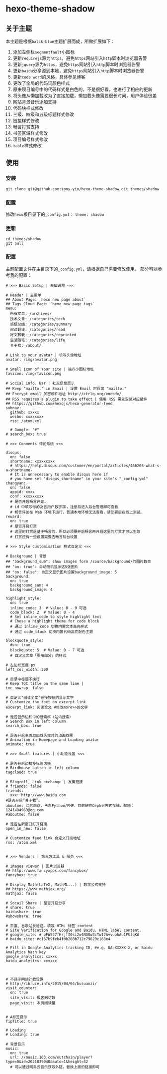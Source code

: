 # hexo-theme-shadow

## 关于主题

本主题是根据`balck-blue`主题扩展而成，所做扩展如下：

1. 添加左侧栏`segmentfault`小图标
2. 更新`requirejs`源为`https`，避免`https`网站引入`http`脚本时浏览器告警
3. 更新`jquery`源为`https`，避免`https`网站引入`http`脚本时浏览器告警
4. 更新`baidu`分享源到本地，避免`https`网站引入`http`脚本时浏览器告警
5. 更新`code word`的风格，具体参见博客
6. 更改了全局的代码词颜色样式
7. 原来项目编号中的代码样式是白色的，不是很好看，也进行了相应的更新
8. 将头像从懒加载改为了直接加载，懒加载头像需要很长时间，用户体验很差
9. 网站背景音乐添加支持
10. 代码块样式修改
11. 三级、四级和五级标题样式修改
12. 链接样式修改
13. 畅言打赏支持
14. 书签区域样式修改
15. 项目编号样式修改
16. `table`样式修改

## 使用

### 安装

```
git clone git@github.com:tony-yin/hexo-theme-shadow.git themes/shadow
```

### 配置

修改`hexo`根目录下的`_config.yml`： `theme: shadow`

### 更新

```
cd themes/shadow
git pull
```

### 配置

主题配置文件在主目录下的`_config.yml`，请根据自己需要修改使用。 部分可以参考我的配置：

```
# >>> Basic Setup | 基础设置 <<<

# Header | 主菜单
## About Page: `hexo new page about`
## Tags Cloud Page: `hexo new page tags`
menu:
  所有文章: /archives/
  技术文章: /categories/tech
  感悟总结: /categories/summary
  阅读翻译: /categories/read
  好文转载: /categories/reprinted
  生活随笔: /categories/life
  关于我: /about/

# Link to your avatar | 填写头像地址
avatar: /img/avatar.png

# Small icon of Your site | 站点小图标地址
favicon: /img/favicon.png

# Social info. Bar | 社交信息展示
## Keep "mailto:" in Email | 设置 Email 时保留 "mailto:"
## Encrypt email 加密邮件地址 http://ctrlq.org/encode/
## RSS requires a plugin to take effect | 使用 RSS 需先安装对应插件
## https://github.com/hexojs/hexo-generator-feed
subnav:
  github: xxxxx
  weibo: xxxxxxxx
  rss: /atom.xml

  # Google: "#"
# search_box: true

# >>> Conments 评论系统 <<<

disqus:
  on: false
  shortname: xxxxxxxxx
  # https://help.disqus.com/customer/en/portal/articles/466208-what-s-a-shortname-
  # It is unnecessary to enable disqus here if
  # you have set "disqus_shortname" in your site's "_config.yml"
changyan:
  on: false
  appid: xxxx
  conf: xxxxxxxxx
  # 是否开启畅言评论，
  # id 中填写你的友言用户数字ID，注册后进入后台管理即可查看
  # 畅言评论在 Web 环境下运行，普通本地环境无法查看，请部署后在线上测试。
reward:
  on: true
  # 是否开启打赏
  # 这里的打赏是基于畅言的，所以必须要开启畅言再开启这里的打赏才可以生效
  # 打赏还有一些设置需要去畅言后台设置
  
# >>> Style Customisation 样式自定义 <<<

# Background | 背景
## "background_sum": show images form /source/background/的图片数目
## "on: true": 自动随机显示这5张图片
## "on: false": 自定义显示图片设置background_image: 5
background:
  on: true
  background_sum: 4
  background_image: 4

highlight_style:
  on: true
  inline_code: 3  # Value: 0 - 9 可选
  code_block: 2  # Value: 0 - 4
  # Set inline_code to style highlight text
  # Chose a highlight theme for code block
  # 通过 inline_code 切换内置文本高亮样式
  # 通过 code_block 切换内置代码高亮配色主题

blockquote_style:
  #on: true
  blockquote: 5  # Value: 0 - 7 可选
  # 自定义文章「引用部分」的样式

# 左边栏宽度 px
left_col_width: 300

# 目录中标题不换行
# Keep TOC title on the same line |
toc_nowrap: false

# 自定义"阅读全文"链接按钮的显示文字
# Customize the text on excerpt link
excerpt_link: 阅读全文 #修改more>>的文字

# 是否显示边栏中的搜索框（站内搜索）
# Search Box in left column
search_box: true

# 是否开启主页及加载头像时的动画效果
# Animation in Homepage and Loading avatar
animate: true

# >>> Small features | 小功能设置 <<<

# 是否开启边栏多标签切换
# Birdhouse button in left column
tagcloud: true

# Blogroll, Link exchange | 友情链接
# friends: false
friends:
  xxx: http://www.baidu.com
#是否开启“关于我”。
aboutme: 江苏南京，熟悉Python/PHP，目前研究Ceph分布式存储，邮箱：1241484989@qq.com
#aboutme: false

# 是否在新窗口打开链接
open_in_new: false

# Customize feed link 自定义订阅地址
rss: /atom.xml


# >>> Vendors | 第三方工具 & 服务 <<<

# images viewer | 图片浏览器
## http://www.fancyapps.com/fancybox/
fancybox: true

# Display Math(LaTeX, MathML...) | 数学公式支持
## https://www.mathjax.org/
mathjax: false

# Socail Share | 是否开启分享
# share: true
baidushare: true
#showshare: true

# 百度、谷歌站长验证。填写 HTML 标签 content
# Site Verification for Google and Baidu. HTML label content.
# google_site: # pFW527fHrjfI0si2w4NQ0w3cTw12AvvuohAu1PUfqKA
# baidu_site: #c167b9feb4f0b208b712c79629c188e4

# Fill in Google Analytics tracking ID, #e.g. UA-XXXXX-X, or Baidu Analytics hash key
google_analytics: xxxxx
baidu_analytics: xxxxxx



# 不蒜子网站计数设置
# http://ibruce.info/2015/04/04/busuanzi/
visit_counter:
  on: true
  site_visit: 极客到访数
  page_visit: 本页阅读量


# A标签提示
TipTitle: true

# Loading
# Loading: true

# 背景音乐 
music:
  on: true
  url: //music.163.com/outchain/player?type=0&id=2021839040&auto=1&height=32
  # 可以通过网易云音乐获取外链，替换上面的链接即可

```

[1]: https://github.com/maochunguang/black-blue
